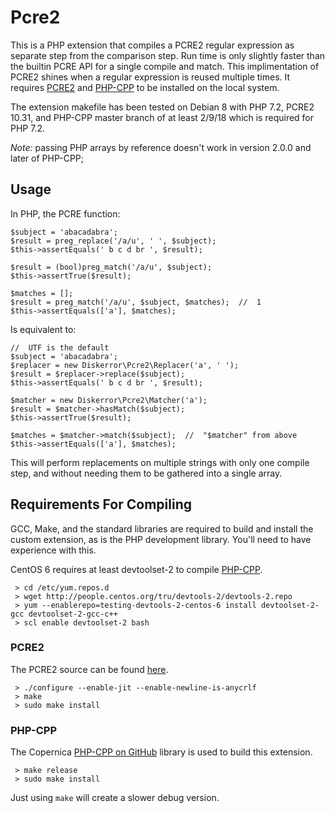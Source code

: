# Pcre2
This is a PHP extension that compiles a PCRE2 regular expression as separate step from the comparison step. Run time is only slightly faster than the builtin PCRE API for a single compile and match. This implimentation of PCRE2 shines when a regular expression is reused multiple times. It requires [PCRE2](http://www.pcre.org) and [PHP-CPP](http://www.php-cpp.com/) to be installed on the local system.

The extension makefile has been tested on Debian 8 with PHP 7.2, PCRE2 10.31, and PHP-CPP master branch of at least 2/9/18 which is required for PHP 7.2.

*Note:* passing PHP arrays by reference doesn't work in version 2.0.0 and later of PHP-CPP;

## Usage
In PHP, the PCRE function:
```
$subject = 'abacadabra';
$result = preg_replace('/a/u', ' ', $subject);
$this->assertEquals(' b c d br ', $result);

$result = (bool)preg_match('/a/u', $subject);
$this->assertTrue($result);

$matches = [];
$result = preg_match('/a/u', $subject, $matches);  //  1
$this->assertEquals(['a'], $matches);
```
Is equivalent to:
```
//  UTF is the default
$subject = 'abacadabra';
$replacer = new Diskerror\Pcre2\Replacer('a', ' ');
$result = $replacer->replace($subject);
$this->assertEquals(' b c d br ', $result);

$matcher = new Diskerror\Pcre2\Matcher('a');
$result = $matcher->hasMatch($subject);
$this->assertTrue($result);

$matches = $matcher->match($subject);  //  "$matcher" from above
$this->assertEquals(['a'], $matches);
```
This will perform replacements on multiple strings with only one compile step, and without needing them to be gathered into a single array.

## Requirements For Compiling
GCC, Make, and the standard libraries are required to build and install the custom extension, as is the PHP development library. You'll need to have experience with this.

CentOS 6 requires at least devtoolset-2 to compile [PHP-CPP](http://www.php-cpp.com/).
```
 > cd /etc/yum.repos.d
 > wget http://people.centos.org/tru/devtools-2/devtools-2.repo
 > yum --enablerepo=testing-devtools-2-centos-6 install devtoolset-2-gcc devtoolset-2-gcc-c++
 > scl enable devtoolset-2 bash
```

### PCRE2
The PCRE2 source can be found [here](http://www.pcre.org).
```
 > ./configure --enable-jit --enable-newline-is-anycrlf
 > make
 > sudo make install
```

### PHP-CPP
The Copernica [PHP-CPP on GitHub](https://github.com/CopernicaMarketingSoftware/PHP-CPP) library is used to build this extension.
```
 > make release
 > sudo make install
```
Just using ```make``` will create a slower debug version.

